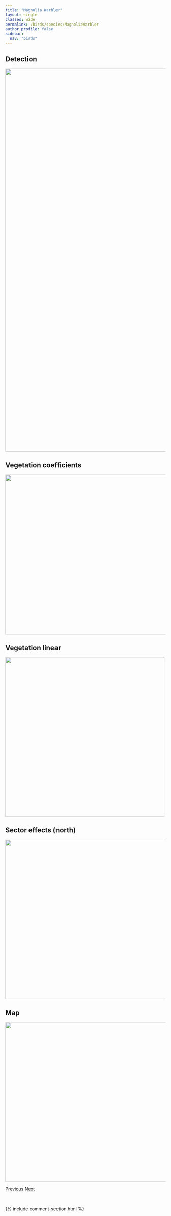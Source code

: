 ```yaml
---
title: "Magnolia Warbler"
layout: single
classes: wide
permalink: /birds/species/MagnoliaWarbler
author_profile: false
sidebar:
  nav: "birds"
---
```


<h2>Detection</h2>

<a href="https://drive.google.com/uc?export=view&id=1xGy9adPeUDRyWNxmqCupWLb-ArWr1zYE">
<img src="https://drive.google.com/uc?export=view&id=1xGy9adPeUDRyWNxmqCupWLb-ArWr1zYE" height = "1200" width = "800">
</a>

<h2>Vegetation coefficients</h2>

<a href="https://drive.google.com/uc?export=view&id=1jyfdOsL6N-mdBUint4lAS4Ixykzeszla">
<img src="https://drive.google.com/uc?export=view&id=1jyfdOsL6N-mdBUint4lAS4Ixykzeszla" height = "500" width = "1000">
</a>

<h2>Vegetation linear</h2>

<a href="https://drive.google.com/uc?export=view&id=14TisrfdI6jQCPk5JyIeN0mGkcDaE-ULD">
<img src="https://drive.google.com/uc?export=view&id=14TisrfdI6jQCPk5JyIeN0mGkcDaE-ULD" height = "500" width = "500">
</a>

<h2>Sector effects (north)</h2>

<a href="https://drive.google.com/uc?export=view&id=1-mSZhs8fO4XdR9tUt6qyZaej6YShrMzF">
<img src="https://drive.google.com/uc?export=view&id=1-mSZhs8fO4XdR9tUt6qyZaej6YShrMzF" height = "500" width = "1000">
</a>

<h2>Map</h2>

<a href="https://drive.google.com/uc?export=view&id=19pMyWEA6U8t7f2J9ZYEvxqj4wMogS1z1">
<img src="https://drive.google.com/uc?export=view&id=19pMyWEA6U8t7f2J9ZYEvxqj4wMogS1z1" height = "500" width = "1500">
</a>

<a href="/DevelopmentWebsite/birds/species/Mallard" class="pagination--pager" title="Mallard">Previous</a> <a href="/DevelopmentWebsite/birds/species/MarshWren" class="pagination--pager" title="Marsh Wren">Next</a>

<p>&nbsp;</p>

{% include comment-section.html %}
